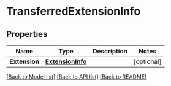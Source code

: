 # TransferredExtensionInfo

## Properties

Name | Type | Description | Notes
------------ | ------------- | ------------- | -------------
**Extension** | [**ExtensionInfo**](ExtensionInfo.md) |  | [optional] 

[[Back to Model list]](../README.md#documentation-for-models) [[Back to API list]](../README.md#documentation-for-api-endpoints) [[Back to README]](../README.md)


